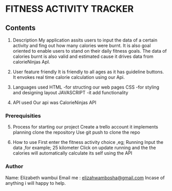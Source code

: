 # FITNESS ACTIVITY TRACKER
## Contents
1. Description
My application assits users to input the data of a certain activity 
and fing out how many calories were burnt.
It is also goal oriented to enable users to stand on their daily
fitness goals.
The data of calories burnt is also valid and estimated cause it drives 
data from  calorieNinjas ApI.


2. User feature friendly
It is friendly to all ages as it has guideline buttons.
It envokes real time calorie calculation using our Api.


3. Languages used
HTML -for structing our web pages
CSS -for styling and designing layout
JAVASCRIPT -it add functionality


4. API used
Our api was CalorieNinjas API


### Prerequisities
5. Process for starting our project
Create a trello account it implements planning 
clone the repository
Use git push to clone the repo 


6. How to use
First enter the fitness activity choice ,eg; Running
Input the data ,for example; 25 kilometer 
Click on update running and the the calories will automatically calculate its self using the API 

### Author
Name: Elizabeth wambui
Email me : elizahwambosha@gmail.com
Incase of anything i will happy to help.


